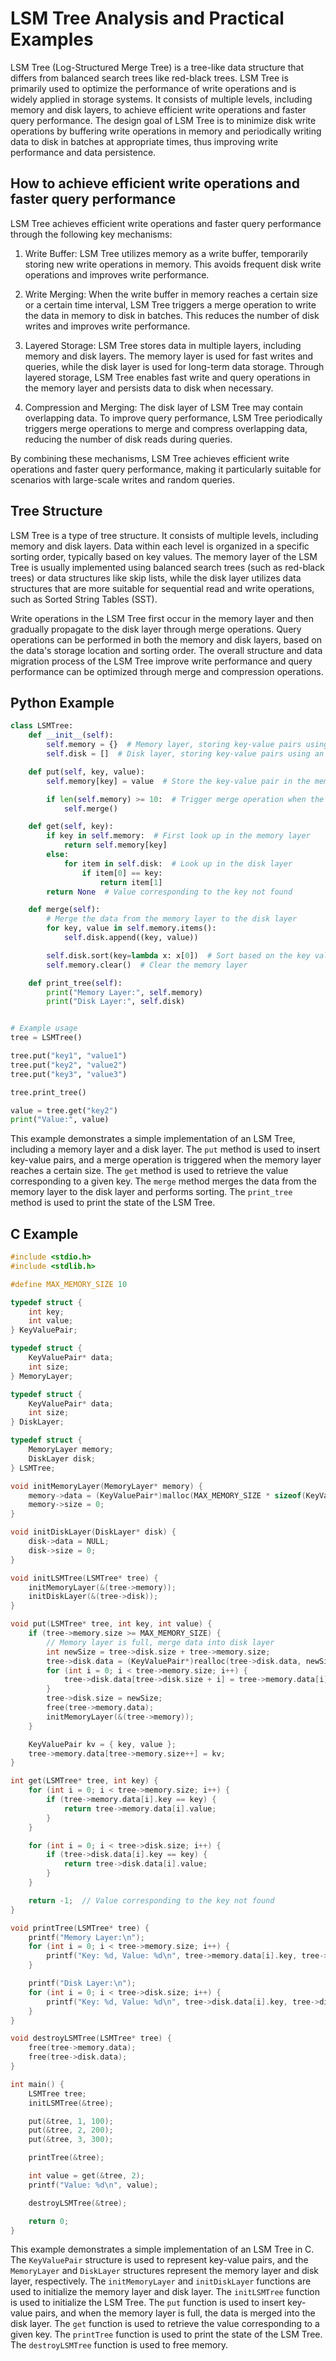 # LSM Tree Analysis and Practical Examples

LSM Tree (Log-Structured Merge Tree) is a tree-like data structure that differs from balanced search trees like red-black trees. LSM Tree is primarily used to optimize the performance of write operations and is widely applied in storage systems. It consists of multiple levels, including memory and disk layers, to achieve efficient write operations and faster query performance. The design goal of LSM Tree is to minimize disk write operations by buffering write operations in memory and periodically writing data to disk in batches at appropriate times, thus improving write performance and data persistence.

## How to achieve efficient write operations and faster query performance

LSM Tree achieves efficient write operations and faster query performance through the following key mechanisms:

1. Write Buffer: LSM Tree utilizes memory as a write buffer, temporarily storing new write operations in memory. This avoids frequent disk write operations and improves write performance.

2. Write Merging: When the write buffer in memory reaches a certain size or a certain time interval, LSM Tree triggers a merge operation to write the data in memory to disk in batches. This reduces the number of disk writes and improves write performance.

3. Layered Storage: LSM Tree stores data in multiple layers, including memory and disk layers. The memory layer is used for fast writes and queries, while the disk layer is used for long-term data storage. Through layered storage, LSM Tree enables fast write and query operations in the memory layer and persists data to disk when necessary.

4. Compression and Merging: The disk layer of LSM Tree may contain overlapping data. To improve query performance, LSM Tree periodically triggers merge operations to merge and compress overlapping data, reducing the number of disk reads during queries.

By combining these mechanisms, LSM Tree achieves efficient write operations and faster query performance, making it particularly suitable for scenarios with large-scale writes and random queries.

## Tree Structure

LSM Tree is a type of tree structure. It consists of multiple levels, including memory and disk layers. Data within each level is organized in a specific sorting order, typically based on key values. The memory layer of the LSM Tree is usually implemented using balanced search trees (such as red-black trees) or data structures like skip lists, while the disk layer utilizes data structures that are more suitable for sequential read and write operations, such as Sorted String Tables (SST).

Write operations in the LSM Tree first occur in the memory layer and then gradually propagate to the disk layer through merge operations. Query operations can be performed in both the memory and disk layers, based on the data's storage location and sorting order. The overall structure and data migration process of the LSM Tree improve write performance and query performance can be optimized through merge and compression operations.

## Python Example

```python
class LSMTree:
    def __init__(self):
        self.memory = {}  # Memory layer, storing key-value pairs using a dictionary
        self.disk = []  # Disk layer, storing key-value pairs using an ordered list

    def put(self, key, value):
        self.memory[key] = value  # Store the key-value pair in the memory layer

        if len(self.memory) >= 10:  # Trigger merge operation when the memory layer reaches a certain size
            self.merge()

    def get(self, key):
        if key in self.memory:  # First look up in the memory layer
            return self.memory[key]
        else:
            for item in self.disk:  # Look up in the disk layer
                if item[0] == key:
                    return item[1]
        return None  # Value corresponding to the key not found

    def merge(self):
        # Merge the data from the memory layer to the disk layer
        for key, value in self.memory.items():
            self.disk.append((key, value))

        self.disk.sort(key=lambda x: x[0])  # Sort based on the key values
        self.memory.clear()  # Clear the memory layer

    def print_tree(self):
        print("Memory Layer:", self.memory)
        print("Disk Layer:", self.disk)


# Example usage
tree = LSMTree()

tree.put("key1", "value1")
tree.put("key2", "value2")
tree.put("key3", "value3")

tree.print_tree()

value = tree.get("key2")
print("Value:", value)
```

This example demonstrates a simple implementation of an LSM Tree, including a memory layer and a disk layer. The `put` method is used to insert key-value pairs, and a merge operation is triggered when the memory layer reaches a certain size. The `get` method is used to retrieve the value corresponding to a given key. The `merge` method merges the data from the memory layer to the disk layer and performs sorting. The `print_tree` method is used to print the state of the LSM Tree.

## C Example

```c
#include <stdio.h>
#include <stdlib.h>

#define MAX_MEMORY_SIZE 10

typedef struct {
    int key;
    int value;
} KeyValuePair;

typedef struct {
    KeyValuePair* data;
    int size;
} MemoryLayer;

typedef struct {
    KeyValuePair* data;
    int size;
} DiskLayer;

typedef struct {
    MemoryLayer memory;
    DiskLayer disk;
} LSMTree;

void initMemoryLayer(MemoryLayer* memory) {
    memory->data = (KeyValuePair*)malloc(MAX_MEMORY_SIZE * sizeof(KeyValuePair));
    memory->size = 0;
}

void initDiskLayer(DiskLayer* disk) {
    disk->data = NULL;
    disk->size = 0;
}

void initLSMTree(LSMTree* tree) {
    initMemoryLayer(&(tree->memory));
    initDiskLayer(&(tree->disk));
}

void put(LSMTree* tree, int key, int value) {
    if (tree->memory.size >= MAX_MEMORY_SIZE) {
        // Memory layer is full, merge data into disk layer
        int newSize = tree->disk.size + tree->memory.size;
        tree->disk.data = (KeyValuePair*)realloc(tree->disk.data, newSize * sizeof(KeyValuePair));
        for (int i = 0; i < tree->memory.size; i++) {
            tree->disk.data[tree->disk.size + i] = tree->memory.data[i];
        }
        tree->disk.size = newSize;
        free(tree->memory.data);
        initMemoryLayer(&(tree->memory));
    }

    KeyValuePair kv = { key, value };
    tree->memory.data[tree->memory.size++] = kv;
}

int get(LSMTree* tree, int key) {
    for (int i = 0; i < tree->memory.size; i++) {
        if (tree->memory.data[i].key == key) {
            return tree->memory.data[i].value;
        }
    }

    for (int i = 0; i < tree->disk.size; i++) {
        if (tree->disk.data[i].key == key) {
            return tree->disk.data[i].value;
        }
    }

    return -1;  // Value corresponding to the key not found
}

void printTree(LSMTree* tree) {
    printf("Memory Layer:\n");
    for (int i = 0; i < tree->memory.size; i++) {
        printf("Key: %d, Value: %d\n", tree->memory.data[i].key, tree->memory.data[i].value);
    }

    printf("Disk Layer:\n");
    for (int i = 0; i < tree->disk.size; i++) {
        printf("Key: %d, Value: %d\n", tree->disk.data[i].key, tree->disk.data[i].value);
    }
}

void destroyLSMTree(LSMTree* tree) {
    free(tree->memory.data);
    free(tree->disk.data);
}

int main() {
    LSMTree tree;
    initLSMTree(&tree);

    put(&tree, 1, 100);
    put(&tree, 2, 200);
    put(&tree, 3, 300);

    printTree(&tree);

    int value = get(&tree, 2);
    printf("Value: %d\n", value);

    destroyLSMTree(&tree);

    return 0;
}
```

This example demonstrates a simple implementation of an LSM Tree in C. The `KeyValuePair` structure is used to represent key-value pairs, and the `MemoryLayer` and `DiskLayer` structures represent the memory layer and disk layer, respectively. The `initMemoryLayer` and `initDiskLayer` functions are used to initialize the memory layer and disk layer. The `initLSMTree` function is used to initialize the LSM Tree. The `put` function is used to insert key-value pairs, and when the memory layer is full, the data is merged into the disk layer. The `get` function is used to retrieve the value corresponding to a given key. The `printTree` function is used to print the state of the LSM Tree. The `destroyLSMTree` function is used to free memory.
